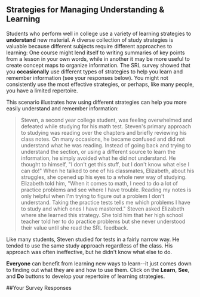## Strategies for Managing Understanding & Learning

Students who perform well in college use a variety of learning strategies to **understand** new material. A diverse collection of study strategies is valuable because different subjects require different approaches to learning: One course might lend itself to writing summaries of key points from a lesson in your own words, while in another it may be more useful to create concept maps to organize information. The SRL survey showed that you **occasionally** use different types of strategies to help you learn and remember information (see your responses below). You might not consistently use the most effective strategies, or perhaps, like many people, you have a limited repertoire. 

This scenario illustrates how using different strategies can help you more easily understand and remember information:

> Steven, a second year college student, was feeling overwhelmed and defeated while studying for his math test. Steven's primary approach to studying was reading over the chapters and briefly reviewing his class notes. On many occasions, he became confused and did not understand what he was reading. Instead of going back and trying to understand the section, or using a different source to learn the information, he simply avoided what he did not understand. He thought to himself, "I don't get this stuff, but I don't know what else I can do!" When he talked to one of his classmates, Elizabeth, about his struggles, she opened up his eyes to a whole new way of studying. Elizabeth told him, "When it comes to math, I need to do a lot of practice problems and see where I have trouble. Reading my notes is only helpful when I'm trying to figure out a problem I don't understand. Taking the practice tests tells me which problems I have to study and which ones I have mastered." Steven asked Elizabeth where she learned this strategy. She told him that her high school teacher told her to do practice problems but she never understood their value until she read the SRL feedback.

Like many students, Steven studied for tests in a fairly narrow way. He tended to use the same study approach regardless of the class. His approach was often ineffective, but he didn't know what else to do. 

**Everyone** can benefit from learning new ways to learn--it just comes down to finding out what they are and how to use them. Click on the **Learn**, **See**, and **Do** buttons to develop your repertoire of learning strategies. 

 ##Your Survey Responses
